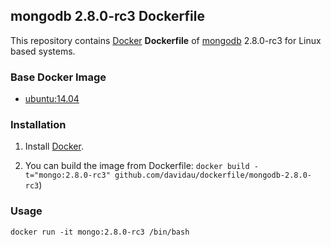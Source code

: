 ## mongodb 2.8.0-rc3 Dockerfile


This repository contains [Docker](https://www.docker.com/) **Dockerfile** of [mongodb](http://www.mongodb.org/) 2.8.0-rc3 for Linux based systems.


### Base Docker Image

* [ubuntu:14.04](https://registry.hub.docker.com/u/library/ubuntu/)


### Installation

1. Install [Docker](https://www.docker.com/).

2. You can build the image from Dockerfile: `docker build -t="mongo:2.8.0-rc3" github.com/davidau/dockerfile/mongodb-2.8.0-rc3`)


### Usage

    docker run -it mongo:2.8.0-rc3 /bin/bash